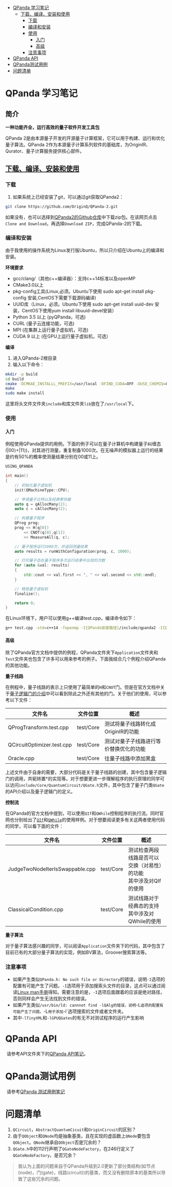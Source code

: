    * [QPanda 学习笔记](#qpanda-学习笔记)
      * [<a href="https://qpanda-tutorial.readthedocs.io/zh/latest/Tutorial.html" rel="nofollow">下载、编译、安装和使用</a>](#下载编译安装和使用)
         * [下载](#下载)
         * [编译和安装](#编译和安装)
         * [使用](#使用)
            * [入门](#入门)
            * [高级](#高级)
         * [注意事项](#注意事项)
   * [QPanda API](#qpanda-api)
   * [QPanda测试用例](#qpanda测试用例)
   * [问题清单](#问题清单)

# QPanda 学习笔记

## 简介

**一种功能齐全，运行高效的量子软件开发工具包**

QPanda 2是由本源量子开发的开源量子计算框架，它可以用于构建、运行和优化量子算法。QPanda 2作为本源量子计算系列软件的基础库，为OriginIR、Qurator、量子计算服务提供核心部件。

## [下载、编译、安装和使用](https://qpanda-tutorial.readthedocs.io/zh/latest/Tutorial.html)

### 下载

1. 如果系统上已经安装了git，可以通过git获取QPanda2：

``` sh
git clone https://github.com/OriginQ/QPanda-2.git
```

如果没有，也可以选择到[QPanda2的Github仓库]( https://github.com/OriginQ/QPanda-2)中下载zip包。在该网页点击`Clone and Download`，再选择`Download ZIP`，完成QPanda-2的下载。

### 编译和安装

由于我使用的操作系统为Linux发行版Ubuntu，所以只介绍在Ubuntu上的编译和安装。

**环境要求**

+ gcc/clang/（其他c++编译器）：支持c++14标准以及openMP
+ CMake3.0以上
+ pkg-config工具(Linux,必须。Ubuntu下使用 sudo apt-get install pkg-config 安装,CentOS下需要下载源码编译)
+ UUID库（Linux，必须。Ubuntu下使用 sudo apt-get install uuid-dev 安装，CentOS下使用yum install libuuid-devel安装）
+ Python 3.5 以上 (pyQPanda，可选)
+ CURL (量子云连接功能，可选)
+ MPI (在集群上运行量子虚拟机，可选)
+ CUDA 9 以上 (在GPU上运行量子虚拟机，可选）

**编译**

1. 进入QPanda-2根目录
2. 输入以下命令：

```sh
mkdir -p build
cd build 
cmake -DCMKAE_INSTALLL_PREFIX=/usr/local -DFIND_CUDA=OFF -DUSE_CHEMIQ=OFF -DUSE_PYQPANDA=OFF ..
make
sudo make install
```

这里将头文件文件夹`include`和库文件夹`lib`放在了`/usr/local`下。

### 使用

#### 入门

例程使用QPanda提供的用例。下面的例子可以在量子计算机中构建量子纠缠态($|00\rangle + |11\rangle$)，对其进行测量，重复制备1000次。在无噪声的模拟器上运行的结果是约有50%的概率使测量结果分别在00或11上。

```C++
USING_QPANDA

int main()
{
    // 初始化量子虚拟机
    init(QMachineType::CPU);

    // 申请量子比特以及经典寄存器
    auto q = qAllocMany(2);
    auto c = cAllocMany(2);

    // 构建量子程序
    QProg prog;
    prog << H(q[0])
        << CNOT(q[0],q[1])
        << MeasureAll(q, c);

    // 量子程序运行1000次，并返回测量结果
    auto results = runWithConfiguration(prog, c, 1000);

    // 打印量子态在量子程序多次运行结果中出现的次数
    for (auto &val: results)
    {
        std::cout << val.first << ", " << val.second << std::endl;
    }

    // 释放量子虚拟机
    finalize();

    return 0;
}
```

在Linux环境下，用户可以使用g++编译test.cpp，编译命令如下：

```sh
g++ test.cpp -std=c++14	-fopenmp -I{QPanda安装路径}/include/qpanda2 -I{QPanda安装路径}/include/qpanda2/ThirdParty -L{QPanda安装路径}/lib/ -lComponents -lQAlg -lQPanda2 -lTinyXML -lantlr4 -lGPUQGates -o test
```

#### 高级

​	除了QPanda官方文档中提供的例程，QPanda文件夹下`Application`文件夹和`Test`文件夹也包含了许多可以用来参考的例子。下面我结合几个例程介绍QPanda的其他功能。

**量子线路**

​	在例程中，量子线路的表示上只使用了最简单的`H`和`CNOT`门。但是在官方文档中关于[量子逻辑门的介绍](https://qpanda-tutorial.readthedocs.io/zh/latest/QGate.html)中可以看到除此之外还有其他的门。关于他们的使用，可以参考以下文件：

| 文件名                     | 文件位置  | 概述                                   |
| -------------------------- | --------- | -------------------------------------- |
| QProgTransform.test.cpp    | test/Core | 测试将量子线路转化成OriginIR的功能     |
| QCircuitOptimizer.test.cpp | test/Core | 测试对量子子线路进行等价替换优化的功能 |
| Oracle.cpp                 | test/Core | 往量子线路中添加黑盒                   |

​	上述文件由于自身的需要，大部分代码是关于量子线路的创建，其中包含量子逻辑门的调用，共轭转置$\dagger$的实现等。对于想要更进一步理解程序的执行原理的同学可以访问`include/Core/QuantumCircuit/QGate.h`文件，其中包含了量子门类`QGate`的API介绍以及量子逻辑门的定义。

**控制流**

​	在QPanda的官方文档中提到，可以使用`QIf`和`QWhile`控制程序的执行流。同时官网也分别给出了[`QIf`](https://qpanda-tutorial.readthedocs.io/zh/latest/QIf.html)和[`QWhile`](https://qpanda-tutorial.readthedocs.io/zh/latest/QWhile.html)的使用样例。对于想要阅读更多有关这两者使用代码的同学，可以看下面的文件：

| 文件名                          | 文件位置  | 概述                                                         |
| ------------------------------- | --------- | ------------------------------------------------------------ |
| JudgeTwoNodeIterIsSwappable.cpp | test/Core | 测试检查两段线路是否可以交换（对易性）的功能<br>其中涉及对QIf的使用 |
| ClassicalCondition.cpp          | test/Core | 测试线路对于经典态的支持<br>其中涉及对QWhile的使用           |

**量子算法**

​	对于量子算法感兴趣的同学，可以阅读`Application`文件夹下的代码，其中包含了目前已有的大部分量子算法的实现，例如BV算法，Groover搜索算法等。

### 注意事项

+ 如果产生类似`QPanda.h: No such file or Directory`的错误，说明`-I`选项的配置有可能产生了问题。`-I`选项用于添加搜索头文件的目录，这点可以通过阅读[Linux man手册](https://linux.die.net/man/1/g++)得知。需要注意的是，`-I`选项后面跟着的应该是绝对路径，否则同样会产生无法找到文件的错误。
+ 如果产生类似`/usr/bin/ld: cannnot find -lQAlg的错误，说明`-L`选项的配置有可能产生了问题。`-L`用于添加`-l`选项搜索的文件或者文件夹。
+ 其中`-lTinyXML`和`-lGPUQGates`的有无不对测试程序的运行产生影响

# QPanda API

​	请参考API文件夹下的[QPanda API笔记](./API/README.md)。

# QPanda测试用例

​	请参考[QPanda 测试用例笔记](./Example/README.md)

# 问题清单

1. `QCircuit`，`AbstractQuantumCicuit`和`OriginCircuit`的区别？
2. 由于`QObject`和`QNode`均是抽象基类，且在实现的虚函数上`QNode`要包含`QObject`。`QNode`继承自`QObject`否是冗余的？
3. `QGate.h`中的112行声明了`QGateNodeFactory`，在246行定义了`QGateNodeFactory`，是否冗余？

> 我认为上面的问题来自于QPanda升级到2.0更新了部分类结构(如节点(node)，门(gate)，线路(circuit))的基类，而又没有删除原本的基类所以导致了这些冗余的问题。




